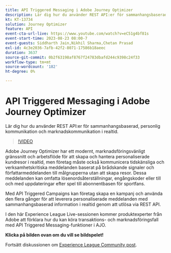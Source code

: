 ```yaml
---
title: API Triggered Messaging i Adobe Journey Optimizer
description: Lär dig hur du använder REST API:er för sammanhangsbaserad, personlig kommunikation och marknadskommunikation i realtid.
kt: KT-13734
solution: Journey Optimizer
feature: API
event-cta-url-live: https://www.youtube.com/watch?v=eC51g4bf81s
event-start-time: 2023-08-23 08:00-7
event-guests: Siddharth Jain,Nikhil Sharma,Chetan Prasad
exl-id: 4c3e2036-7afb-42f2-8071-17586b18aeec
duration: 3637
source-git-commit: 0b2f63198af8767f24783dbafd244c9398c24f33
workflow-type: tm+mt
source-wordcount: '182'
ht-degree: 0%

---
```


# API Triggered Messaging i Adobe Journey Optimizer

Lär dig hur du använder REST API:er för sammanhangsbaserad, personlig kommunikation och marknadskommunikation i realtid.

>[!VIDEO](https://video.tv.adobe.com/v/3422169/?learn=on)

Adobe Journey Optimizer har ett modernt, marknadsföringsvänligt gränssnitt och arbetsflöde för att skapa och hantera personaliserade kundresor i realtid, men företag måste också kommunicera tidskänsliga och verksamhetskritiska meddelanden baserat på brådskande signaler och författarmeddelanden till målgrupperna utan att skapa resor. Dessa meddelanden kan omfatta lösenordsåterställningar, engångskoder eller till och med uppdateringar efter spel till abonnentbasen för sportfans.

Med API Triggered Campaigns kan företag skapa en kampanj och använda den flera gånger för att leverera personaliserade meddelanden med sammanhangsbaserad information i realtid genom att utlösa via REST API.

I den här Experience League Live-sessionen kommer produktexperter från Adobe att förklara hur du kan köra transaktions- och marknadsföringsfall med API Triggered Messaging-funktioner i AJO.

**Klicka på bilden ovan om du vill se bildspelet!**

Fortsätt diskussionen om [Experience League Community post](https://experienceleaguecommunities.adobe.com/t5/journey-optimizer-discussions/experience-league-live-post-session-discussion-api-triggered/m-p/614273#M132).

